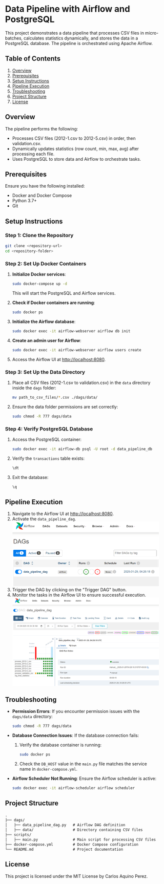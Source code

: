 
# Data Pipeline with Airflow and PostgreSQL

This project demonstrates a data pipeline that processes CSV files in micro-batches, calculates statistics dynamically, and stores the data in a PostgreSQL database. The pipeline is orchestrated using Apache Airflow.

## Table of Contents
1. [Overview](#overview)
2. [Prerequisites](#prerequisites)
3. [Setup Instructions](#setup-instructions)
4. [Pipeline Execution](#pipeline-execution)
5. [Troubleshooting](#troubleshooting)
6. [Project Structure](#project-structure)
7. [License](#license)

## Overview
The pipeline performs the following:
- Processes CSV files (2012-1.csv to 2012-5.csv) in order, then validation.csv.
- Dynamically updates statistics (row count, min, max, avg) after processing each file.
- Uses PostgreSQL to store data and Airflow to orchestrate tasks.

## Prerequisites
Ensure you have the following installed:
- Docker and Docker Compose
- Python 3.7+
- Git

## Setup Instructions

### Step 1: Clone the Repository
```bash
git clone <repository-url>
cd <repository-folder>
```

### Step 2: Set Up Docker Containers
1. **Initialize Docker services**:
   ```bash
   sudo docker-compose up -d
   ```
   This will start the PostgreSQL and Airflow services.

2. **Check if Docker containers are running**:
   ```bash
   sudo docker ps
   ```

3. **Initialize the Airflow database**:
   ```bash
   sudo docker exec -it airflow-webserver airflow db init
   ```

4. **Create an admin user for Airflow**:
   ```bash
   sudo docker exec -it airflow-webserver airflow users create        --username admin --firstname Admin --lastname User        --role Admin --email admin@example.com --password admin
   ```

5. Access the Airflow UI at [http://localhost:8080](http://localhost:8080).

### Step 3: Set Up the Data Directory
1. Place all CSV files (2012-1.csv to validation.csv) in the `data` directory inside the `dags` folder:
   ```bash
   mv path_to_csv_files/*.csv ./dags/data/
   ```

2. Ensure the data folder permissions are set correctly:
   ```bash
   sudo chmod -R 777 dags/data
   ```

### Step 4: Verify PostgreSQL Database
1. Access the PostgreSQL container:
   ```bash
   sudo docker exec -it airflow-db psql -U root -d data_pipeline_db
   ```

2. Verify the `transactions` table exists:
   ```sql
   \dt
   ```

3. Exit the database:
   ```bash
   \q
   ```

## Pipeline Execution
1. Navigate to the Airflow UI at [http://localhost:8080](http://localhost:8080).
2. Activate the `data_pipeline_dag`.
![DAG](images/dag.png)
3. Trigger the DAG by clicking on the "Trigger DAG" button.
4. Monitor the tasks in the Airflow UI to ensure successful execution.
![DAG execution](images/execution.png)

## Troubleshooting
- **Permission Errors**:
  If you encounter permission issues with the `dags/data` directory:
  ```bash
  sudo chmod -R 777 dags/data
  ```

- **Database Connection Issues**:
  If the database connection fails:
  1. Verify the database container is running:
     ```bash
     sudo docker ps
     ```
  2. Check the `DB_HOST` value in the `main.py` file matches the service name in `docker-compose.yml`.

- **Airflow Scheduler Not Running**:
  Ensure the Airflow scheduler is active:
  ```bash
  sudo docker exec -it airflow-scheduler airflow scheduler
  ```

## Project Structure
```
.
├── dags/
│   ├── data_pipeline_dag.py   # Airflow DAG definition
│   ├── data/                  # Directory containing CSV files
├── scripts/
│   ├── main.py                # Main script for processing CSV files
├── docker-compose.yml         # Docker Compose configuration
└── README.md                  # Project documentation
```

## License
This project is licensed under the MIT License by Carlos Aquino Perez.
